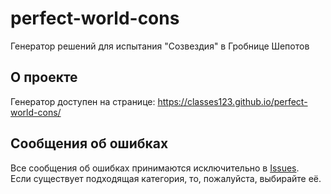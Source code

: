 # perfect-world-cons
Генератор решений для испытания "Созвездия" в Гробнице Шепотов

## О проекте
Генератор доступен на странице: https://classes123.github.io/perfect-world-cons/ 

## Сообщения об ошибках
Все сообщения об ошибках принимаются исключительно в [Issues](https://github.com/Classes123/perfect-world-cons/issues/new/choose). \
Если существует подходящая категория, то, пожалуйста, выбирайте её.
